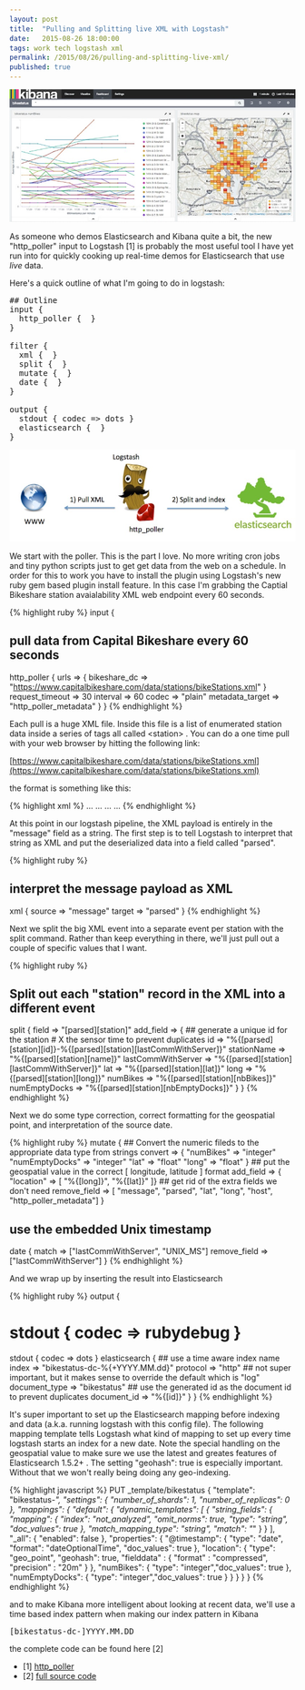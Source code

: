 ```yaml
---
layout: post
title:  "Pulling and Splitting live XML with Logstash"
date:   2015-08-26 18:00:00
tags: work tech logstash xml
permalink: /2015/08/26/pulling-and-splitting-live-xml/ 
published: true
---
```


![Live Kibana Demo](/images/posts/2015-08-26-live.jpg "Live Kibana Demo")

As someone who demos Elasticsearch and Kibana quite a bit, the new "http_poller" input to Logstash [1] is probably the most useful tool I have yet run into for quickly cooking up real-time demos for Elasticsearch that use _live_ data.

Here's a quick outline of what I'm going to do in logstash:

<pre>
## Outline
input {
  http_poller {  }
}

filter {
  xml {  }
  split {  }
  mutate {  }
  date {  }
}

output {
  stdout { codec => dots }
  elasticsearch {  }
}
</pre>

![Architecture](/images/posts/2015-08-26-live2.jpg "Architecture")


We start with the poller.  This is the part I love.  No more writing cron jobs and tiny python scripts just to get get data from the web on a schedule.  In order for this to work you have to install the plugin using Logstash's new ruby gem based plugin install feature.  In this case I'm grabbing the Captial Bikeshare station avaialability XML web endpoint every 60 seconds.


{% highlight ruby %}
input {
  ## pull data from Capital Bikeshare every 60 seconds
  http_poller {
    urls => {
      bikeshare_dc => "https://www.capitalbikeshare.com/data/stations/bikeStations.xml"
    }
    request_timeout => 30
    interval => 60
    codec => "plain"
    metadata_target => "http_poller_metadata"
  }
}
{% endhighlight %}

Each pull is a huge XML file.  Inside this file is a list of enumerated station data inside a series of tags all called \<station\> .  You can do a one time pull with your web browser by hitting the following link:


[https://www.capitalbikeshare.com/data/stations/bikeStations.xml](https://www.capitalbikeshare.com/data/stations/bikeStations.xml)

the format is something like this:

{% highlight xml %}
  <stations>
    <station> ... </station>
    <station> ... </station>
    <station> ... </station>
    ...
{% endhighlight %}

At this point in our logstash pipeline, the XML payload is entirely in the "message" field as a string.  The first step is to tell Logstash to interpret that string as XML and put the deserialized data into a field called "parsed".

{% highlight ruby %}
  ## interpret the message payload as XML
  xml {
    source => "message"
    target => "parsed"
  }
{% endhighlight %}

Next we split the big XML event into a separate event per station with the split command.  Rather than keep everything in there, we'll just pull out a couple of specific values that I want.

{% highlight ruby %}

  ## Split out each "station" record in the XML into a different event
  split {
    field => "[parsed][station]"
    add_field => {
      ## generate a unique id for the station # X the sensor time to prevent duplicates
      id                  => "%{[parsed][station][id]}-%{[parsed][station][lastCommWithServer]}"
      stationName                => "%{[parsed][station][name]}"
      lastCommWithServer  => "%{[parsed][station][lastCommWithServer]}"
      lat                 => "%{[parsed][station][lat]}"
      long                => "%{[parsed][station][long]}"
      numBikes             => "%{[parsed][station][nbBikes]}"
      numEmptyDocks        => "%{[parsed][station][nbEmptyDocks]}"
    }
  }
{% endhighlight %}

Next we do some type correction, correct formatting for the geospatial point, and interpretation of the source date.

{% highlight ruby %}
  mutate {
    ## Convert the numeric fileds to the appropriate data type from strings
    convert => {
      "numBikes"       => "integer"
      "numEmptyDocks"  => "integer"
      "lat"           => "float"
      "long"          => "float"
    }
    ## put the geospatial value in the correct [ longitude, latitude ] format
    add_field => { "location" => [ "%{[long]}", "%{[lat]}" ]}
    ## get rid of the extra fields we don't need
    remove_field => [ "message", "parsed", "lat", "long", "host", "http_poller_metadata"]
  }
 
## use the embedded Unix timestamp 
 date {
    match => ["lastCommWithServer", "UNIX_MS"]
    remove_field => ["lastCommWithServer"]
  }
{% endhighlight %}

And we wrap up by inserting the result into Elasticsearch

{% highlight ruby %}
output {
  # stdout { codec => rubydebug }
  stdout { codec => dots }
  elasticsearch {
    ## use a time aware index name
    index => "bikestatus-dc-%{+YYYY.MM.dd}"
    protocol => "http"
    ## not super important, but it makes sense to override the default which is "log"
    document_type => "bikestatus"
    ## use the generated id as the document id to prevent duplicates
    document_id => "%{[id]}"
  }
}
{% endhighlight %}

It's super important to set up the Elasticsearch mapping before indexing and data (a.k.a. running logstash with this config file).  The following mapping template tells Logstash what kind of mapping to set up every time logstash starts an index for a new date.  Note the special handling on the geospatial value to make sure we use the latest and greates features of Elasticsearch 1.5.2+ .  The setting "geohash": true is especially important.  Without that we won't really being doing any geo-indexing.

{% highlight javascript %}
PUT _template/bikestatus
{
  "template": "bikestatus-*",
  "settings": {
    "number_of_shards": 1,
    "number_of_replicas": 0
  },
  "mappings": {
    "_default_": {
      "dynamic_templates": [
        {
          "string_fields": {
            "mapping": {
              "index": "not_analyzed",
              "omit_norms": true,
              "type": "string",
              "doc_values": true
            },
            "match_mapping_type": "string",
            "match": "*"
          }
        }
      ],
      "_all": {
        "enabled": false
      },
      "properties": {
         "@timestamp": {
          "type": "date",
          "format": "dateOptionalTime",
          "doc_values": true
         },
        "location": {
          "type": "geo_point",
          "geohash": true,
          "fielddata" : {
            "format" : "compressed",
            "precision" : "20m"
          }
        },
        "numBikes": { "type": "integer","doc_values": true },
        "numEmptyDocks": { "type": "integer","doc_values": true }
      }
    }
  }
}
{% endhighlight %}

and to make Kibana more intelligent about looking at recent data, we'll use a time based index pattern when making our index pattern in Kibana

<pre>
[bikestatus-dc-]YYYY.MM.DD
</pre>


the complete code can be found here [2] 


* [1] [http_poller](https://www.elastic.co/guide/en/logstash/current/plugins-inputs-http_poller.html)
* [2] [full source code](https://gist.github.com/derickson/83022e9c5154165ff975)